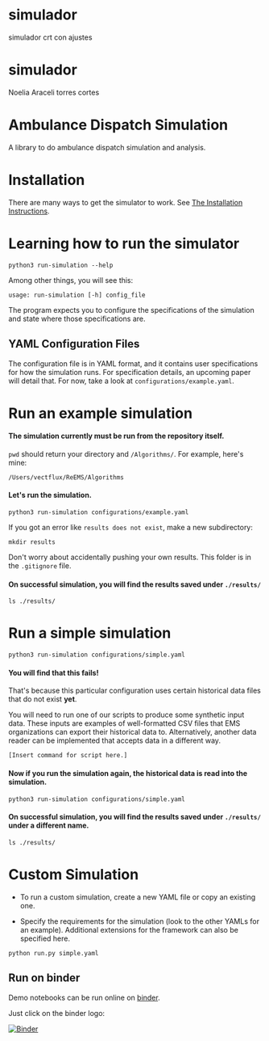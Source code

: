 # simulador
simulador crt con ajustes

# simulador
Noelia Araceli torres cortes


# Ambulance Dispatch Simulation

A library to do ambulance dispatch simulation and analysis.

# Installation

There are many ways to get the simulator to work. See [The Installation Instructions](INSTALL.md).

# Learning how to run the simulator

`python3 run-simulation --help`

Among other things, you will see this:

`usage: run-simulation [-h] config_file`

The program expects you to configure the specifications of the simulation and state where those specifications are.

## YAML Configuration Files

The configuration file is in YAML format, and it contains user specifications for how the simulation runs. For specification details, an upcoming paper will detail that. For now, take a look
at `configurations/example.yaml`.

# Run an example simulation

#### The simulation currently must be run from the repository itself.

`pwd` should return your directory and `/Algorithms/`. For example, here's mine:

`/Users/vectflux/ReEMS/Algorithms`

#### Let's run the simulation.

`python3 run-simulation configurations/example.yaml`

If you got an error like `results does not exist`, make a new subdirectory:

`mkdir results`

Don't worry about accidentally pushing your own results. This folder is in the `.gitignore` file.

#### On successful simulation, you will find the results saved under `./results/`

`ls ./results/`


# Run a simple simulation

`python3 run-simulation configurations/simple.yaml`  

#### You will find that this fails!

That's because this particular configuration uses certain historical data files that do not exist **yet**.

You will need to run one of our scripts to produce some synthetic input data. These inputs are examples of well-formatted CSV files that EMS organizations can export their historical data to. Alternatively, another data reader can be implemented that accepts data in a different way.

`[Insert command for script here.]`

#### Now if you run the simulation again, the historical data is read into the simulation.

`python3 run-simulation configurations/simple.yaml`  

#### On successful simulation, you will find the results saved under `./results/` under a different name.

`ls ./results/`

# Custom Simulation

- To run a custom simulation, create a new YAML file or copy an existing one.

- Specify the requirements for the simulation (look to the other YAMLs for an example). Additional extensions for the framework can also be specified here.

`python run.py simple.yaml`

## Run on binder

Demo notebooks can be run online on [binder](https://mybinder.org).

Just click on the binder logo:

[![Binder](https://mybinder.org/badge_logo.svg)](https://mybinder.org/v2/gh/EMSTrack/Algorithms/master)

